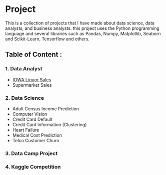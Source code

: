 # Project

This is a collection of projects that I have made about data science, data analysts, and business analysts. this project uses the Python programming language and several libraries such as Pandas, Numpy, Matplotlib, Seaborn and Scikit-Learn, Tensorflow and others.

## Table of Content :
### 1. Data Analyst
- [IOWA Liquor Sales](https://github.com/muhammadjulz/Project/tree/main/Data%20Analayst/IOWA%20Liquor%20Sales)
- Supermarket Sales
### 2. Data Science
- Adult Census Income Prediction
- Computer Vision
- Credit Card Default
- Credit Card Information (Clustering)
- Heart Failure
- Medical Cost Prediction
- Telco Customer Churn
### 3. Data Camp Project
### 4. Kaggle Competition
